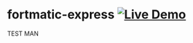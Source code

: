 fortmatic-express [![Live Demo](http://usekite.com/live-demo-button.png)](http://usekite.com/deploy/17958681)
=================
TEST MAN
